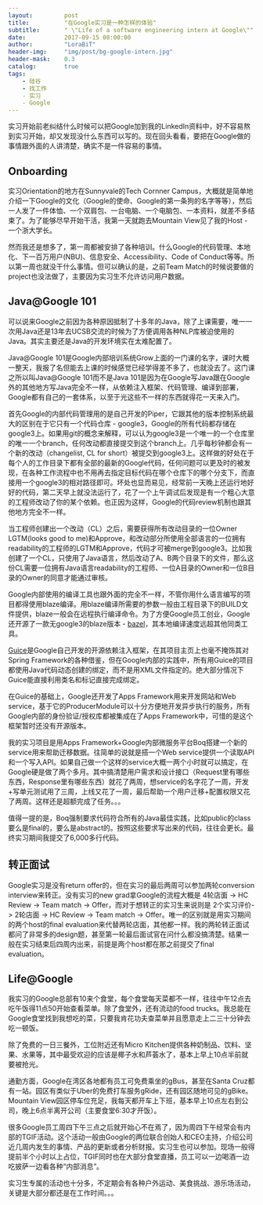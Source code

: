 ```yaml
---
layout:     	post
title:      	"在Google实习是一种怎样的体验"
subtitle:   	" \"Life of a software engineering intern at Google\""
date:       	2017-09-15 08:00:00
author:     	"LoraBiT"
header-img: 	"img/post/bg-google-intern.jpg"
header-mask: 	0.3
catalog: 		true
tags:
    - 硅谷
    - 找工作
    - 实习
    - Google
---
```


实习开始前老纠结什么时候可以把Google加到我的LinkedIn资料中，好不容易熬到实习开始，却又发现没什么东西可以写的。现在回头看看，要把在Google做的事情跟外面的人讲清楚，确实不是一件容易的事情。

## Onboarding 

实习Orientation的地方在Sunnyvale的Tech Cornner Campus，大概就是简单地介绍一下Google的文化（Google的使命、Google的第一条狗的名字等等），然后一人发了一件体恤、一个双肩包、一台电脑、一个电脑包、一本资料，就差不多结束了。为了能够尽早开始干活，我第一天就跑去Mountain View见了我的Host - 一个浙大学长。

然而我还是想多了，第一周都被安排了各种培训。什么Google的代码管理、本地化、下一百万用户(NBU)、信息安全、Accessibility、Code of Conduct等等。所以第一周也就没干什么事情。但可以确认的是，之前Team Match的时候说要做的project也没法做了，主要因为实习生不允许访问用户数据。

## Java@Google 101

可以说来Google之前因为各种原因抵制了十多年的Java，除了上课需要，唯一一次用Java还是13年去UCSB交流的时候为了方便调用各种NLP库被迫使用的Java。其实主要还是Java的开发环境实在太难配置了。

Java@Google 101是Google内部培训系统Grow上面的一门课的名字，课时大概一整天，我报了名但能去上课的时候感觉已经学得差不多了，也就没去了。这门课之所以叫Java@Google 101而不是Java 101是因为在Google写Java跟在Google外的其他地方写Java完全不一样，从依赖注入框架、代码管理、编译到部署，Google都有自己的一套体系，以至于光这些不一样的东西就得花一天来入门。

首先Google的内部代码管理用的是自己开发的Piper，它跟其他的版本控制系统最大的区别在于它只有一个代码仓库 - google3，Google的所有代码都存储在google3上。如果用git的概念来解释，可以认为google3是一个唯一的一个仓库里的唯一一个branch，任何改动都直接提交到这个branch上。几乎每秒钟都会有一个新的改动（changelist, CL for short）被提交到google3上。这样做的好处在于每个人的工作目录下都有全部的最新的Google代码，任何问题可以更及时的被发现，在各种工作流程中也不用再去指定目标代码在哪个仓库下的哪个分支下，而直接用一个google3的相对路径即可。坏处也显而易见，经常前一天晚上还运行地好好的代码，第二天早上就没法运行了，花了一个上午调试后发现是有一个粗心大意的工程师改动了你的某个依赖。也正因为这样，Google的代码review机制也跟其他地方完全不一样。

当工程师创建出一个改动（CL）之后，需要获得所有改动目录的一位Owner LGTM(looks good to me)和Approve，和改动部分所使用全部语言的一位拥有readability的工程师的LGTM和Approve，代码才可被merge到google3。比如我创建了一个CL，只使用了Java语言，然后改动了A、B两个目录下的文件，那么这份CL需要一位拥有Java语言readability的工程师、一位A目录的Owner和一位B目录的Owner的同意才能通过审核。

Google内部使用的编译工具也跟外面的完全不一样，不管你用什么语言编写的项目都得使用blaze编译。用blaze编译所需要的参数一般由工程目录下的BUILD文件提供，blaze一般会在远程执行编译命令。为了方便Google员工创业，Google还开源了一款无google3的blaze版本 - [bazel](https://bazel.build/)，其本地编译速度远超其他同类工具。

[Guice](https://github.com/google/guice)是Google自己开发的开源依赖注入框架，在其项目主页上也毫不掩饰其对Spring Framework的各种借鉴，但在Google内部的实践中，所有用Guice的项目都使用Java代码动态创建的绑定，而不是用XML文件指定的。绝大部分情况下Guice能直接利用类名和标记直接完成绑定。

在Guice的基础上，Google还开发了Apps Framework用来开发网站和Web service，基于它的ProducerModule可以十分方便地开发异步执行的服务，所有Google内部的身份验证/授权库都被集成在了Apps Framework中，可惜的是这个框架暂时还没有开源版本。

我的实习项目是用Apps Framework+Google内部微服务平台Boq搭建一个新的service用来帮助迁移数据。往简单的说就是搭一个Web service提供一个读取API和一个写入API。如果自己做一个这样的service大概一两个小时就可以搞定，在Google硬是做了两个多月。其中搞清楚用户需求和设计接口（Request里有哪些东西，Response里有哪些东西）就花了两周，想service的名字花了一周，开发+写单元测试用了三周，上线又花了一周，最后帮助一个用户迁移+配置权限又花了两周。这样还是超额完成了任务。。。

值得一提的是，Boq强制要求代码符合所有的Java最佳实践，比如public的class要么是final的，要么是abstract的。按照这些要求写出来的代码，往往会更长。最终实习期间我提交了6,000多行代码。

## 转正面试

Google实习是没有return offer的，但在实习的最后两周可以参加两轮conversion interview来转正。没有实习的new grad拿Google的流程大概是 4轮店面 -> HC Review -> Team match -> Offer，而对于想转正的实习生来说则是 2个实习评价-> 2轮店面 -> HC Review -> Team match -> Offer。唯一的区别就是用实习期间的两个host的final evaluation来代替两轮店面，其他都一样。我的两轮转正面试都问了非常多的design题，甚至第一轮最后面试官在问什么都没搞清楚。结果一般在实习结束后四周内出来，前提是两个host都在那之前提交了final evaluation。

## Life@Google
我实习的Google总部有10来个食堂，每个食堂每天菜都不一样，往往中午12点去吃午饭得11点50开始查看菜单。除了食堂外，还有流动的food trucks。我总能在Google食堂找到我想吃的菜，只要我肯花功夫查菜单并且愿意走上二三十分钟去吃一顿饭。

除了免费的一日三餐外，工位附近还有Micro Kitchen提供各种奶制品、饮料、坚果、水果等，其中最受欢迎的应该是椰子水和芦荟水了，基本上早上10点半前就要被抢光。

通勤方面，Google在湾区各地都有员工可免费乘坐的gBus，甚至在Santa Cruz都有一站。园区有类似于Uber的免费打车服务gRide，还有园区随地可见的gBike。Mountain View园区停车位充足，我每天都开车上下班，基本早上10点左右到公司，晚上6点半离开公司（主要食堂6:30才开饭）。

很多Google员工周四下午三点之后就开始心不在焉了，因为周四下午经常会有内部的TGIF活动。这个活动一般由Google的两位联合创始人和CEO主持，介绍公司近几周内发生的事情、产品的更新或者分析财报。实习生也可以参加。现场一般得提前半个小时以上占位，TGIF同时也在大部分食堂直播，员工可以一边喝酒一边吃披萨一边看各种“内部消息”。

实习生专属的活动也十分多，不定期会有各种户外运动、美食挑战、游乐场活动，关键是大部分都还是在工作时间。。。

